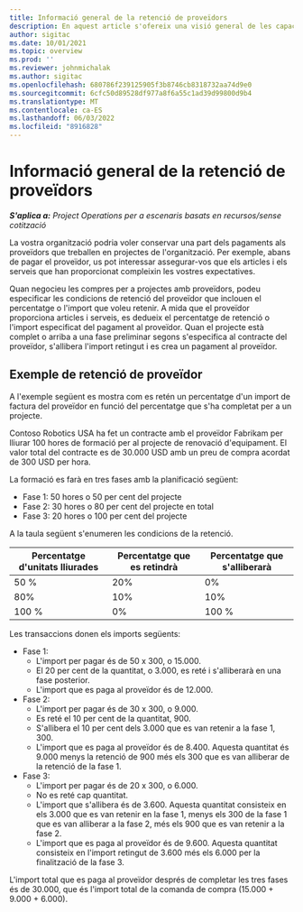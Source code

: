 ```yaml
---
title: Informació general de la retenció de proveïdors
description: En aquest article s'ofereix una visió general de les capacitats de retenció de proveïdors.
author: sigitac
ms.date: 10/01/2021
ms.topic: overview
ms.prod: ''
ms.reviewer: johnmichalak
ms.author: sigitac
ms.openlocfilehash: 680786f239125905f3b8746cb8318732aa74d9e0
ms.sourcegitcommit: 6cfc50d89528df977a8f6a55c1ad39d99800d9b4
ms.translationtype: MT
ms.contentlocale: ca-ES
ms.lasthandoff: 06/03/2022
ms.locfileid: "8916828"
---
```

# <a name="vendor-retention-overview"></a>Informació general de la retenció de proveïdors

_**S'aplica a:** Project Operations per a escenaris basats en recursos/sense cotització_

La vostra organització podria voler conservar una part dels pagaments als proveïdors que treballen en projectes de l'organització. Per exemple, abans de pagar el proveïdor, us pot interessar assegurar-vos que els articles i els serveis que han proporcionat compleixin les vostres expectatives.

Quan negocieu les compres per a projectes amb proveïdors, podeu especificar les condicions de retenció del proveïdor que inclouen el percentatge o l'import que voleu retenir. A mida que el proveïdor proporciona articles i serveis, es dedueix el percentatge de retenció o l'import especificat del pagament al proveïdor. Quan el projecte està complet o arriba a una fase preliminar segons s'especifica al contracte del proveïdor, s'allibera l'import retingut i es crea un pagament al proveïdor.

## <a name="vendor-retention-example"></a>Exemple de retenció de proveïdor

A l'exemple següent es mostra com es retén un percentatge d'un import de factura del proveïdor en funció del percentatge que s'ha completat per a un projecte.

Contoso Robotics USA ha fet un contracte amb el proveïdor Fabrikam per lliurar 100 hores de formació per al projecte de renovació d'equipament. El valor total del contracte es de 30.000 USD amb un preu de compra acordat de 300 USD per hora.

La formació es farà en tres fases amb la planificació següent:

- Fase 1: 50 hores o 50 per cent del projecte
- Fase 2: 30 hores o 80 per cent del projecte en total
- Fase 3: 20 hores o 100 per cent del projecte

A la taula següent s'enumeren les condicions de la retenció.

| **Percentatge d'unitats lliurades** | **Percentatge que es retindrà** | **Percentatge que s'alliberarà** |
| --- | --- | --- |
| 50 % | 20% | 0% |
| 80% | 10% | 10% |
| 100 % | 0% | 100 % |

Les transaccions donen els imports següents:

- Fase 1:
  - L'import per pagar és de 50 x 300, o 15.000.
  - El 20 per cent de la quantitat, o 3.000, es reté i s'alliberarà en una fase posterior.
  - L'import que es paga al proveïdor és de 12.000.
- Fase 2:
  - L'import per pagar és de 30 x 300, o 9.000.
  - Es reté el 10 per cent de la quantitat, 900.
  - S'allibera el 10 per cent dels 3.000 que es van retenir a la fase 1, 300.
  - L'import que es paga al proveïdor és de 8.400. Aquesta quantitat és 9.000 menys la retenció de 900 més els 300 que es van alliberar de la retenció de la fase 1.
- Fase 3:
  - L'import per pagar és de 20 x 300, o 6.000.
  - No es reté cap quantitat.
  - L'import que s'allibera és de 3.600. Aquesta quantitat consisteix en els 3.000 que es van retenir en la fase 1, menys els 300 de la fase 1 que es van alliberar a la fase 2, més els 900 que es van retenir a la fase 2.
  - L'import que es paga al proveïdor és de 9.600. Aquesta quantitat consisteix en l'import retingut de 3.600 més els 6.000 per la finalització de la fase 3.

L'import total que es paga al proveïdor després de completar les tres fases és de 30.000, que és l'import total de la comanda de compra (15.000 + 9.000 + 6.000).
